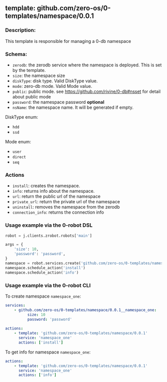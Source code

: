 ## template: github.com/zero-os/0-templates/namespace/0.0.1

### Description:
This template is responsible for managing a 0-db namespace

### Schema:

- `zerodb`: the zerodb service where the namespace is deployed. This is set by the template.
- `size`: the namespace size
- `diskType`: disk type. Valid DiskType value.
- `mode`: zero-db mode. Valid Mode value.
- `public`: public mode. see https://github.com/rivine/0-db#nsset for detail about public mode
- `password`: the namespace password **optional**
- `nsName`: the namespace name. It will be generated if empty.

DiskType enum: 
- `hdd` 
- `ssd`

Mode enum: 
- `user` 
- `direct`
- `seq`

### Actions
- `install`: creates the namespace.
- `info`: returns info about the namespace. 
- `url`: return the public url of the namespace
- `private_url`: return the private url of the namespace
- `uninstall`: removes the namespace from the zerodb
- `connection_info`: returns the connection info

### Usage example via the 0-robot DSL

```python
robot = j.clients.zrobot.robots['main']

args = {
    'size': 10,
    'password': 'password',
}
namespace = robot.services.create('github.com/zero-os/0-templates/namespace/0.0.1', 'namespace_one', data=args)
namespace.schedule_action('install')
namespace.schedule_action('info')
```


### Usage example via the 0-robot CLI

To create namespace `namespace_one`:

```yaml
services:
    - github.com/zero-os/0-templates/namespace/0.0.1__namespace_one:
          size: 10
          password: 'password'
          
actions:
    - template: 'github.com/zero-os/0-templates/namespace/0.0.1'
      service: 'namespace_one'
      actions: ['install']

```


To get info for namespace `namespace_one`:

```yaml
actions:
    - template: 'github.com/zero-os/0-templates/namespace/0.0.1'
      service: 'namespace_one'
      actions: ['info']

```
